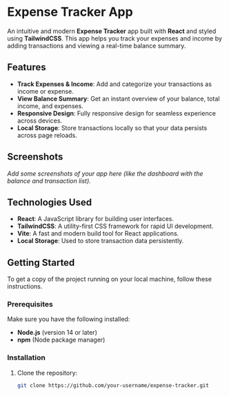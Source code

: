 # Expense Tracker App

An intuitive and modern **Expense Tracker** app built with **React** and styled using **TailwindCSS**. This app helps you track your expenses and income by adding transactions and viewing a real-time balance summary.

## Features

- **Track Expenses & Income**: Add and categorize your transactions as income or expense.
- **View Balance Summary**: Get an instant overview of your balance, total income, and expenses.
- **Responsive Design**: Fully responsive design for seamless experience across devices.
- **Local Storage**: Store transactions locally so that your data persists across page reloads.

## Screenshots

_Add some screenshots of your app here (like the dashboard with the balance and transaction list)._

## Technologies Used

- **React**: A JavaScript library for building user interfaces.
- **TailwindCSS**: A utility-first CSS framework for rapid UI development.
- **Vite**: A fast and modern build tool for React applications.
- **Local Storage**: Used to store transaction data persistently.

## Getting Started

To get a copy of the project running on your local machine, follow these instructions.

### Prerequisites

Make sure you have the following installed:

- **Node.js** (version 14 or later)
- **npm** (Node package manager)

### Installation

1. Clone the repository:

   ```bash
   git clone https://github.com/your-username/expense-tracker.git
